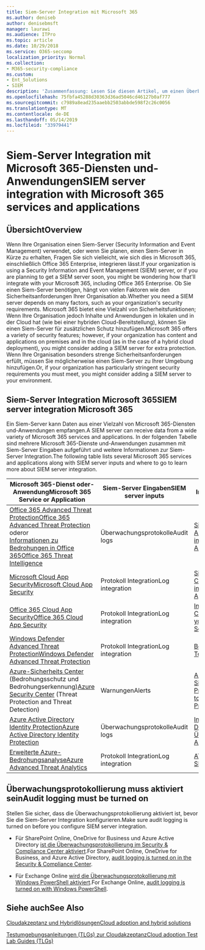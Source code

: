 ```yaml
---
title: Siem-Server Integration mit Microsoft 365
ms.author: deniseb
author: denisebmsft
manager: laurawi
ms.audience: ITPro
ms.topic: article
ms.date: 10/29/2018
ms.service: O365-seccomp
localization_priority: Normal
ms.collection:
- M365-security-compliance
ms.custom:
- Ent_Solutions
- SIEM
description: 'Zusammenfassung: Lesen Sie diesen Artikel, um einen Überblick über die Siem-Server Integration mit Microsoft 365 zu erhalten.'
ms.openlocfilehash: 75fbfa45288d30363d36ad5046cd46127b0af777
ms.sourcegitcommit: c7989a8ead235aaebb2503abbde598f2c26c0056
ms.translationtype: MT
ms.contentlocale: de-DE
ms.lasthandoff: 05/14/2019
ms.locfileid: "33979441"
---
```

# <a name="siem-server-integration-with-microsoft-365-services-and-applications"></a><span data-ttu-id="e790b-103">Siem-Server Integration mit Microsoft 365-Diensten und-Anwendungen</span><span class="sxs-lookup"><span data-stu-id="e790b-103">SIEM server integration with Microsoft 365 services and applications</span></span>

## <a name="overview"></a><span data-ttu-id="e790b-104">Übersicht</span><span class="sxs-lookup"><span data-stu-id="e790b-104">Overview</span></span>

<span data-ttu-id="e790b-105">Wenn Ihre Organisation einen Siem-Server (Security Information and Event Management) verwendet, oder wenn Sie planen, einen Siem-Server in Kürze zu erhalten, Fragen Sie sich vielleicht, wie sich dies in Microsoft 365, einschließlich Office 365 Enterprise, integrieren lässt.</span><span class="sxs-lookup"><span data-stu-id="e790b-105">If your organization is using a Security Information and Event Management (SIEM) server, or if you are planning to get a SIEM server soon, you might be wondering how that'll integrate with your Microsoft 365, including Office 365 Enterprise.</span></span> <span data-ttu-id="e790b-106">Ob Sie einen Siem-Server benötigen, hängt von vielen Faktoren wie den Sicherheitsanforderungen Ihrer Organisation ab.</span><span class="sxs-lookup"><span data-stu-id="e790b-106">Whether you need a SIEM server depends on many factors, such as your organization's security requirements.</span></span> <span data-ttu-id="e790b-107">Microsoft 365 bietet eine Vielzahl von Sicherheitsfunktionen; Wenn Ihre Organisation jedoch Inhalte und Anwendungen in lokalen und in der Cloud hat (wie bei einer hybriden Cloud-Bereitstellung), können Sie einen Siem-Server für zusätzlichen Schutz hinzufügen.</span><span class="sxs-lookup"><span data-stu-id="e790b-107">Microsoft 365 offers a variety of security features; however, if your organization has content and applications on premises and in the cloud (as in the case of a hybrid cloud deployment), you might consider adding a SIEM server for extra protection.</span></span> <span data-ttu-id="e790b-108">Wenn Ihre Organisation besonders strenge Sicherheitsanforderungen erfüllt, müssen Sie möglicherweise einen Siem-Server zu Ihrer Umgebung hinzufügen.</span><span class="sxs-lookup"><span data-stu-id="e790b-108">Or, if your organization has particularly stringent security requirements you must meet, you might consider adding a SIEM server to your environment.</span></span>

## <a name="siem-server-integration-microsoft-365"></a><span data-ttu-id="e790b-109">Siem-Server Integration Microsoft 365</span><span class="sxs-lookup"><span data-stu-id="e790b-109">SIEM server integration Microsoft 365</span></span>

<span data-ttu-id="e790b-110">Ein Siem-Server kann Daten aus einer Vielzahl von Microsoft 365-Diensten und-Anwendungen empfangen.</span><span class="sxs-lookup"><span data-stu-id="e790b-110">A SIEM server can receive data from a wide variety of Microsoft 365 services and applications.</span></span> <span data-ttu-id="e790b-111">In der folgenden Tabelle sind mehrere Microsoft 365-Dienste und-Anwendungen zusammen mit Siem-Server Eingaben aufgeführt und weitere Informationen zur Siem-Server Integration.</span><span class="sxs-lookup"><span data-stu-id="e790b-111">The following table lists several Microsoft 365 services and applications along with SIEM server inputs and where to go to learn more about SIEM server integration.</span></span> 

| <span data-ttu-id="e790b-112">Microsoft 365-Dienst oder-Anwendung</span><span class="sxs-lookup"><span data-stu-id="e790b-112">Microsoft 365 Service or Application</span></span> | <span data-ttu-id="e790b-113">Siem-Server Eingaben</span><span class="sxs-lookup"><span data-stu-id="e790b-113">SIEM server inputs</span></span> | <span data-ttu-id="e790b-114">Ressourcen für weitere Informationen</span><span class="sxs-lookup"><span data-stu-id="e790b-114">Resources to learn more</span></span> |
| --- | --- | --- |
| [<span data-ttu-id="e790b-115">Office 365 Advanced Threat Protection</span><span class="sxs-lookup"><span data-stu-id="e790b-115">Office 365 Advanced Threat Protection</span></span>](office-365-atp.md) <br/>   <span data-ttu-id="e790b-116">oder</span><span class="sxs-lookup"><span data-stu-id="e790b-116">or</span></span>   <br/>[<span data-ttu-id="e790b-117">Informationen zu Bedrohungen in Office 365</span><span class="sxs-lookup"><span data-stu-id="e790b-117">Office 365 Threat Intelligence</span></span>](office-365-ti.md) | <span data-ttu-id="e790b-118">Überwachungsprotokolle</span><span class="sxs-lookup"><span data-stu-id="e790b-118">Audit logs</span></span> | [<span data-ttu-id="e790b-119">Siem-Integration in Office 365 Advanced Threat Protection</span><span class="sxs-lookup"><span data-stu-id="e790b-119">SIEM integration with Office 365 Advanced Threat Protection</span></span>](siem-integration-with-office-365-ti.md) |
| [<span data-ttu-id="e790b-120">Microsoft Cloud App Security</span><span class="sxs-lookup"><span data-stu-id="e790b-120">Microsoft Cloud App Security</span></span>](https://docs.microsoft.com/cloud-app-security/what-is-cloud-app-security) | <span data-ttu-id="e790b-121">Protokoll Integration</span><span class="sxs-lookup"><span data-stu-id="e790b-121">Log integration</span></span> | [<span data-ttu-id="e790b-122">Siem-Integration in Microsoft Cloud-App-Sicherheit</span><span class="sxs-lookup"><span data-stu-id="e790b-122">SIEM integration with Microsoft Cloud App Security</span></span>](https://docs.microsoft.com/cloud-app-security/siem) |
| [<span data-ttu-id="e790b-123">Office 365 Cloud App Security</span><span class="sxs-lookup"><span data-stu-id="e790b-123">Office 365 Cloud App Security</span></span>](https://docs.microsoft.com/cloud-app-security/what-is-cloud-app-security) | <span data-ttu-id="e790b-124">Protokoll Integration</span><span class="sxs-lookup"><span data-stu-id="e790b-124">Log integration</span></span> | [<span data-ttu-id="e790b-125">Integrieren Ihres Siem-Servers in Cloud-App-Sicherheit</span><span class="sxs-lookup"><span data-stu-id="e790b-125">Integrate your SIEM server with Cloud App Security</span></span>](https://docs.microsoft.com/cloud-app-security/siem) |
| [<span data-ttu-id="e790b-126">Windows Defender Advanced Threat Protection</span><span class="sxs-lookup"><span data-stu-id="e790b-126">Windows Defender Advanced Threat Protection</span></span>](https://docs.microsoft.com/windows/security/threat-protection/) | <span data-ttu-id="e790b-127">Protokoll Integration</span><span class="sxs-lookup"><span data-stu-id="e790b-127">Log integration</span></span> | [<span data-ttu-id="e790b-128">Benachrichtigungen an Ihre Siem-Tools</span><span class="sxs-lookup"><span data-stu-id="e790b-128">Pull alerts to your SIEM tools</span></span>](https://docs.microsoft.com/windows/security/threat-protection/windows-defender-atp/configure-siem-windows-defender-advanced-threat-protection) |
| <span data-ttu-id="e790b-129">[Azure-Sicherheits Center](https://docs.microsoft.com/azure/security-center/security-center-intro) (Bedrohungsschutz und Bedrohungserkennung)</span><span class="sxs-lookup"><span data-stu-id="e790b-129">[Azure Security Center](https://docs.microsoft.com/azure/security-center/security-center-intro) (Threat Protection and Threat Detection)</span></span> | <span data-ttu-id="e790b-130">Warnungen</span><span class="sxs-lookup"><span data-stu-id="e790b-130">Alerts</span></span> | [<span data-ttu-id="e790b-131">Azure Security Data Export to Siem-Pipeline Configuration-Preview</span><span class="sxs-lookup"><span data-stu-id="e790b-131">Azure Security data export to SIEM - Pipeline Configuration - Preview</span></span>](https://docs.microsoft.com/azure/security-center/security-center-export-data-to-siem) |
| [<span data-ttu-id="e790b-132">Azure Active Directory Identity Protection</span><span class="sxs-lookup"><span data-stu-id="e790b-132">Azure Active Directory Identity Protection</span></span>](https://docs.microsoft.com/azure/active-directory/identity-protection/overview) | <span data-ttu-id="e790b-133">Überwachungsprotokolle</span><span class="sxs-lookup"><span data-stu-id="e790b-133">Audit logs</span></span> | [<span data-ttu-id="e790b-134">Integrieren von Azure Active Directory-Überwachungsprotokollen</span><span class="sxs-lookup"><span data-stu-id="e790b-134">Integrate Azure Active Directory audit logs</span></span>](https://docs.microsoft.com/azure/security/security-azure-log-integration-ad) |
| [<span data-ttu-id="e790b-135">Erweiterte Azure-Bedrohungsanalyse</span><span class="sxs-lookup"><span data-stu-id="e790b-135">Azure Advanced Threat Analytics</span></span>](https://docs.microsoft.com/azure/security/azure-threat-detection) | <span data-ttu-id="e790b-136">Protokoll Integration</span><span class="sxs-lookup"><span data-stu-id="e790b-136">Log integration</span></span> | [<span data-ttu-id="e790b-137">ATA Siem-Protokoll Referenz</span><span class="sxs-lookup"><span data-stu-id="e790b-137">ATA SIEM log reference</span></span>](https://docs.microsoft.com/advanced-threat-analytics/cef-format-sa) |

## <a name="audit-logging-must-be-turned-on"></a><span data-ttu-id="e790b-138">Überwachungsprotokollierung muss aktiviert sein</span><span class="sxs-lookup"><span data-stu-id="e790b-138">Audit logging must be turned on</span></span>

<span data-ttu-id="e790b-139">Stellen Sie sicher, dass die Überwachungsprotokollierung aktiviert ist, bevor Sie die Siem-Server Integration konfigurieren.</span><span class="sxs-lookup"><span data-stu-id="e790b-139">Make sure audit logging is turned on before you configure SIEM server integration.</span></span> 

- <span data-ttu-id="e790b-140">Für SharePoint Online, OneDrive for Business und Azure Active Directory [ist die Überwachungsprotokollierung im Security & Compliance Center aktiviert](https://docs.microsoft.com/office365/securitycompliance/turn-audit-log-search-on-or-off).</span><span class="sxs-lookup"><span data-stu-id="e790b-140">For SharePoint Online, OneDrive for Business, and Azure Active Directory, [audit logging is turned on in the Security & Compliance Center](https://docs.microsoft.com/office365/securitycompliance/turn-audit-log-search-on-or-off).</span></span>

- <span data-ttu-id="e790b-141">Für Exchange Online [wird die Überwachungsprotokollierung mit Windows PowerShell aktiviert](https://docs.microsoft.com/office365/securitycompliance/enable-mailbox-auditing).</span><span class="sxs-lookup"><span data-stu-id="e790b-141">For Exchange Online, [audit logging is turned on with Windows PowerShell](https://docs.microsoft.com/office365/securitycompliance/enable-mailbox-auditing).</span></span>
 
## <a name="see-also"></a><span data-ttu-id="e790b-142">Siehe auch</span><span class="sxs-lookup"><span data-stu-id="e790b-142">See Also</span></span>

[<span data-ttu-id="e790b-143">Cloudakzeptanz und Hybridlösungen</span><span class="sxs-lookup"><span data-stu-id="e790b-143">Cloud adoption and hybrid solutions</span></span>](https://docs.microsoft.com/office365/enterprise/cloud-adoption-and-hybrid-solutions)
  
[<span data-ttu-id="e790b-144">Testumgebungsanleitungen (TLGs) zur Cloudakzeptanz</span><span class="sxs-lookup"><span data-stu-id="e790b-144">Cloud adoption Test Lab Guides (TLGs)</span></span>](https://docs.microsoft.com/office365/enterprise/cloud-adoption-test-lab-guides-tlgs)


